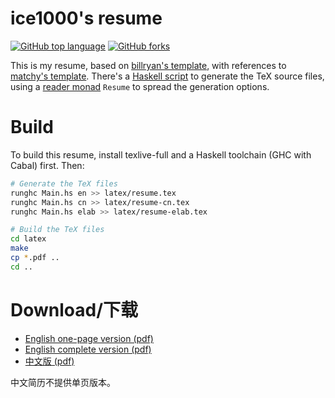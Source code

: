 # ice1000's resume

[![GitHub top language](https://img.shields.io/github/languages/top/ice1000/resume.svg)](https://github.com/ice1000/resume)
[![GitHub forks](https://img.shields.io/github/forks/ice1000/resume.svg?style=social&label=Fork)](https://github.com/ice1000/resume)

This is my resume, based on [billryan's template](https://github.com/billryan/resume), with references to [matchy's template](https://github.com/matchy233/chi-cv-template).
There's a [Haskell script](Resume.hs) to generate the TeX source files, using a [reader monad](TeX.hs) `Resume` to spread the generation options.

# Build

To build this resume, install texlive-full and a Haskell toolchain (GHC with Cabal) first.
Then:

```bash
# Generate the TeX files
runghc Main.hs en >> latex/resume.tex
runghc Main.hs cn >> latex/resume-cn.tex
runghc Main.hs elab >> latex/resume-elab.tex

# Build the TeX files
cd latex
make
cp *.pdf ..
cd ..
```

# Download/下载

+ [English one-page version (pdf)](./resume.pdf)
+ [English complete version (pdf)](./resume-elab.pdf)
+ [中文版 (pdf)](./resume-cn.pdf)

中文简历不提供单页版本。
